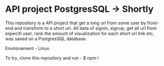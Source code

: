 # API project PostgresSQL -> Shortly

This repository is a API project that get a long url from some user by front-end and transform to a short url.
All data of signin, signup, get all url from especifi user, rank the amount of visualization for each short url link etc, was saved on a PostgresSQL database.

Environement - Linux.

To try, clone this repository and run - $ npm i 